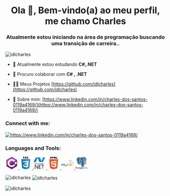 <h1 align="center">Ola 👋, Bem-vindo(a) ao meu perfil, me chamo Charles</h1>
<h3 align="center">Atualmente estou iniciando na área de programação buscando uma transição de carreira..</h3>

<p align="left"> <img src="https://komarev.com/ghpvc/?username=idlcharles&label=Profile%20views&color=0e75b6&style=flat" alt="idlcharles" /> </p>

- 🌱 Atualmente estou estudando **C#,.NET**

- 👯 Procuro colaborar com **C# , .NET**

- 👨‍💻 Meus Projetos [https://github.com/idlcharles](https://github.com/idlcharles)

- 📄 Sobre mim: [https://www.linkedin.com/in/charles-dos-santos-0119a4169/](https://www.linkedin.com/in/charles-dos-santos-0119a4169/)

<h3 align="left">Connect with me:</h3>
<p align="left">
<a href="https://linkedin.com/in/https://www.linkedin.com/in/charles-dos-santos-0119a4169/" target="blank"><img align="center" src="https://raw.githubusercontent.com/rahuldkjain/github-profile-readme-generator/master/src/images/icons/Social/linked-in-alt.svg" alt="https://www.linkedin.com/in/charles-dos-santos-0119a4169/" height="30" width="40" /></a>
</p>

<h3 align="left">Languages and Tools:</h3>
<p align="left"> <a href="https://www.w3schools.com/cs/" target="_blank" rel="noreferrer"> <img src="https://raw.githubusercontent.com/devicons/devicon/master/icons/csharp/csharp-original.svg" alt="csharp" width="40" height="40"/> </a> <a href="https://www.w3schools.com/css/" target="_blank" rel="noreferrer"> <img src="https://raw.githubusercontent.com/devicons/devicon/master/icons/css3/css3-original-wordmark.svg" alt="css3" width="40" height="40"/> </a> <a href="https://dotnet.microsoft.com/" target="_blank" rel="noreferrer"> <img src="https://raw.githubusercontent.com/devicons/devicon/master/icons/dot-net/dot-net-original-wordmark.svg" alt="dotnet" width="40" height="40"/> </a> <a href="https://www.w3.org/html/" target="_blank" rel="noreferrer"> <img src="https://raw.githubusercontent.com/devicons/devicon/master/icons/html5/html5-original-wordmark.svg" alt="html5" width="40" height="40"/> </a> <a href="https://www.mysql.com/" target="_blank" rel="noreferrer"> <img src="https://raw.githubusercontent.com/devicons/devicon/master/icons/mysql/mysql-original-wordmark.svg" alt="mysql" width="40" height="40"/> </a> <a href="https://www.postgresql.org" target="_blank" rel="noreferrer"> <img src="https://raw.githubusercontent.com/devicons/devicon/master/icons/postgresql/postgresql-original-wordmark.svg" alt="postgresql" width="40" height="40"/> </a> </p>

<p><img align="left" src="https://github-readme-stats.vercel.app/api/top-langs?username=idlcharles&show_icons=true&theme=tokyonight&title_color=000000&text_color=000000&bg_color=000000&locale=en&layout=compact" alt="idlcharles" /></p>

<p>&nbsp;<img align="center" src="https://github-readme-stats.vercel.app/api?username=idlcharles&show_icons=true&theme=tokyonight&title_color=000000&text_color=000000&bg_color=000000&locale=en" alt="idlcharles" /></p>

<p><img align="center" src="https://github-readme-streak-stats.herokuapp.com/?user=idlcharles&theme=dark" alt="idlcharles" /></p>
